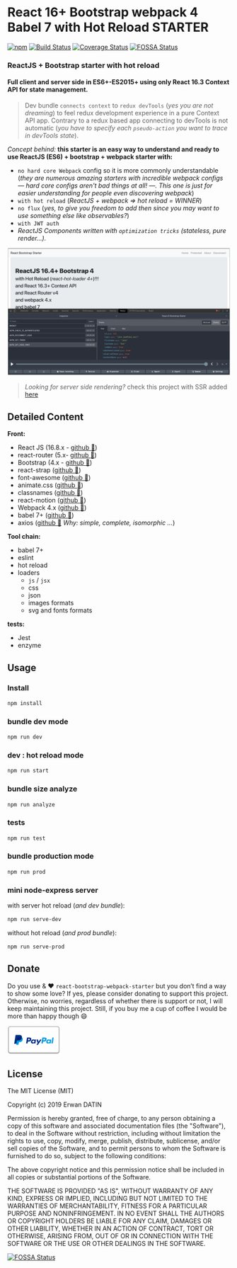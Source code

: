 # React 16+ Bootstrap webpack 4 Babel 7 with Hot Reload STARTER

[![npm](https://img.shields.io/npm/l/express.svg?maxAge=2592000)](https://github.com/MacKentoch/react-bootstrap-webpack-starter)
[![Build Status](https://travis-ci.org/MacKentoch/react-bootstrap-webpack-starter.svg?branch=master)](https://travis-ci.org/MacKentoch/react-bootstrap-webpack-starter)
[![Coverage Status](https://coveralls.io/repos/github/MacKentoch/react-bootstrap-webpack-starter/badge.svg?branch=master)](https://coveralls.io/github/MacKentoch/react-bootstrap-webpack-starter?branch=master)
[![FOSSA Status](https://app.fossa.io/api/projects/git%2Bgithub.com%2FMacKentoch%2Freact-bootstrap-webpack-starter.svg?type=shield)](https://app.fossa.io/projects/git%2Bgithub.com%2FMacKentoch%2Freact-bootstrap-webpack-starter?ref=badge_shield)

### ReactJS + Bootstrap starter with hot reload

#### Full client and server side in ES6+-ES2015+ using only React 16.3 Context API for state management.

> Dev bundle `connects context` to `redux devTools` (_yes you are not dreaming_) to feel redux development experience in a pure Context API app. Contrary to a redux based app connecting to devTools is not automatic (_you have to specify each `pseudo-action` you want to trace in devTools state_).

_Concept behind:_ **this starter is an easy way to understand and ready to use ReactJS (ES6) + bootstrap + webpack starter with:**

- `no hard core Webpack` config so it is more commonly understandable (_they are numerous amazing starters with incredible webpack configs — hard core configs aren't bad things at all! —. This one is just for easier understanding for people even discovering webpack_)
- `with hot reload` (_ReactJS + webpack => hot reload = WINNER_)
- `no flux` (_yes, to give you freedom to add then since you may want to use something else like observables?_)
- `with JWT auth`
- _ReactJS Components written with `optimization tricks` (stateless, pure render...)._

![preview](./preview/preview.png)

> _Looking for server side rendering?_ check this project with SSR added [here](https://github.com/MacKentoch/react-bootstrap-webpack-ssr-starter#react-bootstrap-with-server-side-rendering-starter)

## Detailed Content

**Front:**

- React JS (16.8.x - [github :link:](https://github.com/facebook/react))
- react-router (5.x- [github :link:](https://github.com/reactjs/react-router))
- Bootstrap (4.x - [github :link:](https://github.com/twbs/bootstrap))
- react-strap ([github :link:](https://reactstrap.github.io/))
- font-awesome ([github :link:](https://github.com/FortAwesome/Font-Awesome))
- animate.css ([github :link:](https://github.com/daneden/animate.css))
- classnames ([github :link:](https://github.com/JedWatson/classnames))
- react-motion ([github :link:](https://github.com/chenglou/react-motion))
- Webpack 4.x ([github :link:](https://github.com/webpack/webpack))
- babel 7+ ([github :link:](https://github.com/babel/babel))
- axios ([github :link:](https://github.com/mzabriskie/axios) _Why: simple, complete, isomorphic ..._)

**Tool chain:**

- babel 7+
- eslint
- hot reload
- loaders
  - `js` / `jsx`
  - css
  - json
  - images formats
  - svg and fonts formats

**tests:**

- Jest
- enzyme

## Usage

### Install

```bash
npm install
```

### bundle dev mode

```bash
npm run dev
```

### dev : hot reload mode

```bash
npm run start
```

### bundle size analyze

```bash
npm run analyze
```

### tests

```bash
npm run test
```

### bundle production mode

```bash
npm run prod
```

### mini node-express server

with server hot reload (_and dev bundle_):

```bash
npm run serve-dev
```

without hot reload (_and prod bundle_):

```bash
npm run serve-prod
```

## Donate

Do you use & ❤️ `react-bootstrap-webpack-starter` but you don’t find a way to show some love?
If yes, please consider donating to support this project. Otherwise, no worries, regardless of whether there is support or not, I will keep maintaining this project. Still, if you buy me a cup of coffee I would be more than happy though 😄

[![Support via PayPal](./assets/Paypal-button.png)](https://www.paypal.me/ErwanDatin/)

## License

The MIT License (MIT)

Copyright (c) 2019 Erwan DATIN

Permission is hereby granted, free of charge, to any person obtaining a copy of this software and associated documentation files (the "Software"), to deal in the Software without restriction, including without limitation the rights to use, copy, modify, merge, publish, distribute, sublicense, and/or sell copies of the Software, and to permit persons to whom the Software is furnished to do so, subject to the following conditions:

The above copyright notice and this permission notice shall be included in all copies or substantial portions of the Software.

THE SOFTWARE IS PROVIDED "AS IS", WITHOUT WARRANTY OF ANY KIND, EXPRESS OR IMPLIED, INCLUDING BUT NOT LIMITED TO THE WARRANTIES OF MERCHANTABILITY, FITNESS FOR A PARTICULAR PURPOSE AND NONINFRINGEMENT. IN NO EVENT SHALL THE AUTHORS OR COPYRIGHT HOLDERS BE LIABLE FOR ANY CLAIM, DAMAGES OR OTHER LIABILITY, WHETHER IN AN ACTION OF CONTRACT, TORT OR OTHERWISE, ARISING FROM, OUT OF OR IN CONNECTION WITH THE SOFTWARE OR THE USE OR OTHER DEALINGS IN THE SOFTWARE.

[![FOSSA Status](https://app.fossa.io/api/projects/git%2Bgithub.com%2FMacKentoch%2Freact-bootstrap-webpack-starter.svg?type=large)](https://app.fossa.io/projects/git%2Bgithub.com%2FMacKentoch%2Freact-bootstrap-webpack-starter?ref=badge_large)
